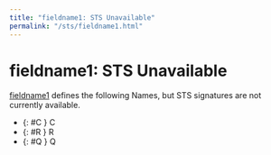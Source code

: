 ```yaml
---
title: "fieldname1: STS Unavailable"
permalink: "/sts/fieldname1.html"
---
```


# fieldname1: STS Unavailable


[fieldname1](/cd/fieldname1)
defines the following Names, but STS signatures are not currently available.


 *  {: #C } C
 *  {: #R } R
 *  {: #Q } Q